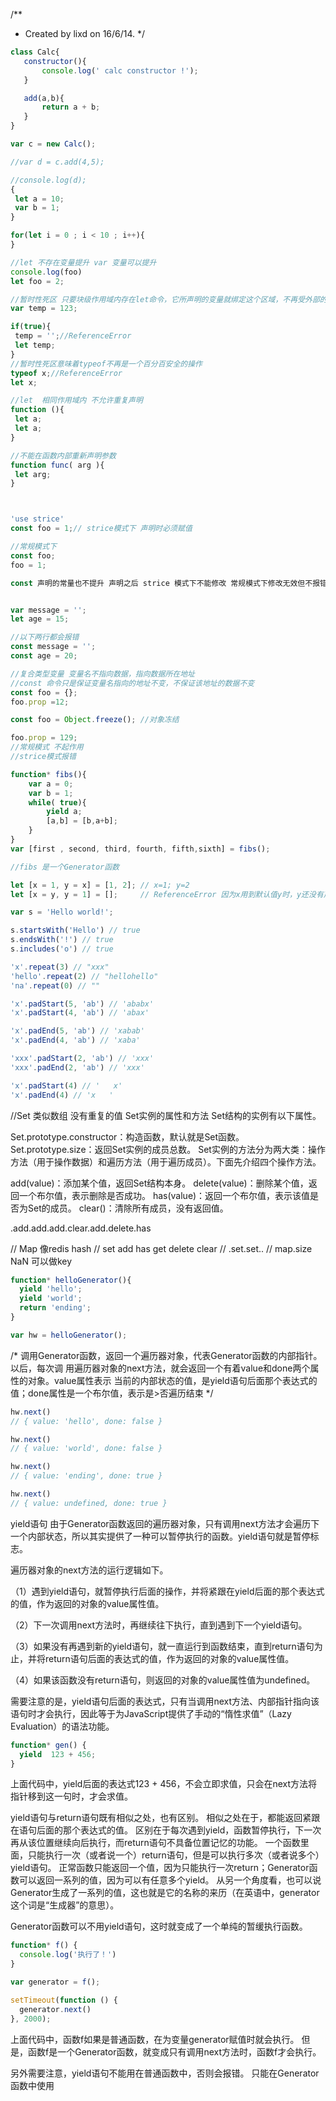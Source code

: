 /**
 * Created by lixd on 16/6/14.
 */
 ```javascript
class Calc{
    constructor(){
        console.log(' calc constructor !');
    }

    add(a,b){
        return a + b;
    }
}

var c = new Calc();

//var d = c.add(4,5);

//console.log(d);
{
  let a = 10;
  var b = 1;
}

for(let i = 0 ; i < 10 ; i++){
}

//let 不存在变量提升 var 变量可以提升
console.log(foo)
let foo = 2;

//暂时性死区 只要块级作用域内存在let命令，它所声明的变量就绑定这个区域，不再受外部的影响
var temp = 123;

if(true){
  temp = '';//ReferenceError
  let temp;
}
//暂时性死区意味着typeof不再是一个百分百安全的操作
typeof x;//ReferenceError
let x;

//let  相同作用域内 不允许重复声明
function (){
  let a;
  let a;
}

//不能在函数内部重新声明参数
function func( arg ){
  let arg;
}



'use strice'
const foo = 1;// strice模式下 声明时必须赋值

//常规模式下 
const foo;
foo = 1;

const 声明的常量也不提升 声明之后 strice 模式下不能修改 常规模式下修改无效但不报错


var message = '';
let age = 15;

//以下两行都会报错
const message = '';
const age = 20;

//复合类型变量 变量名不指向数据，指向数据所在地址
//const 命令只是保证变量名指向的地址不变，不保证该地址的数据不变
const foo = {};
foo.prop =12;

const foo = Object.freeze(); //对象冻结

foo.prop = 129;
//常规模式 不起作用
//strice模式报错 
```

```javascript
function* fibs(){
    var a = 0;
    var b = 1;
    while( true){
        yield a;
        [a,b] = [b,a+b];
    }
}
var [first , second, third, fourth, fifth,sixth] = fibs();

//fibs 是一个Generator函数 

let [x = 1, y = x] = [1, 2]; // x=1; y=2
let [x = y, y = 1] = [];     // ReferenceError 因为x用到默认值y时，y还没有声明。

var s = 'Hello world!';

s.startsWith('Hello') // true
s.endsWith('!') // true
s.includes('o') // true

'x'.repeat(3) // "xxx"
'hello'.repeat(2) // "hellohello"
'na'.repeat(0) // ""

'x'.padStart(5, 'ab') // 'ababx'
'x'.padStart(4, 'ab') // 'abax'

'x'.padEnd(5, 'ab') // 'xabab'
'x'.padEnd(4, 'ab') // 'xaba'

'xxx'.padStart(2, 'ab') // 'xxx'
'xxx'.padEnd(2, 'ab') // 'xxx'

'x'.padStart(4) // '   x'
'x'.padEnd(4) // 'x   '

```


//Set 类似数组 没有重复的值
Set实例的属性和方法
Set结构的实例有以下属性。

Set.prototype.constructor：构造函数，默认就是Set函数。
Set.prototype.size：返回Set实例的成员总数。
Set实例的方法分为两大类：操作方法（用于操作数据）和遍历方法（用于遍历成员）。下面先介绍四个操作方法。

add(value)：添加某个值，返回Set结构本身。
delete(value)：删除某个值，返回一个布尔值，表示删除是否成功。
has(value)：返回一个布尔值，表示该值是否为Set的成员。
clear()：清除所有成员，没有返回值。

.add.add.add.clear.add.delete.has

// Map 像redis hash
// set add has get delete clear
// .set.set..
// map.size NaN 可以做key




```javascript
function* helloGenerator(){
  yield 'hello';
  yield 'world';
  return 'ending';
}

var hw = helloGenerator();
```
/*
调用Generator函数，返回一个遍历器对象，代表Generator函数的内部指针。以后，每次调
用遍历器对象的next方法，就会返回一个有着value和done两个属性的对象。value属性表示
当前的内部状态的值，是yield语句后面那个表达式的值；done属性是一个布尔值，表示是>否遍历结束
*/
```javascript
hw.next()
// { value: 'hello', done: false }

hw.next()
// { value: 'world', done: false }

hw.next()
// { value: 'ending', done: true }

hw.next()
// { value: undefined, done: true }
```

yield语句
由于Generator函数返回的遍历器对象，只有调用next方法才会遍历下一个内部状态，所以其实提供了一种可以暂停执行的函数。yield语句就是暂停标志。

遍历器对象的next方法的运行逻辑如下。

（1）遇到yield语句，就暂停执行后面的操作，并将紧跟在yield后面的那个表达式的值，作为返回的对象的value属性值。

（2）下一次调用next方法时，再继续往下执行，直到遇到下一个yield语句。

（3）如果没有再遇到新的yield语句，就一直运行到函数结束，直到return语句为止，并将return语句后面的表达式的值，作为返回的对象的value属性值。

（4）如果该函数没有return语句，则返回的对象的value属性值为undefined。

需要注意的是，yield语句后面的表达式，只有当调用next方法、内部指针指向该语句时才会执行，因此等于为JavaScript提供了手动的“惰性求值”（Lazy Evaluation）的语法功能。

```javascript
function* gen() {
  yield  123 + 456;
}
```
上面代码中，yield后面的表达式123 + 456，不会立即求值，只会在next方法将指针移到这一句时，才会求值。

yield语句与return语句既有相似之处，也有区别。
相似之处在于，都能返回紧跟在语句后面的那个表达式的值。
区别在于每次遇到yield，函数暂停执行，下一次再从该位置继续向后执行，而return语句不具备位置记忆的功能。
一个函数里面，只能执行一次（或者说一个）return语句，但是可以执行多次（或者说多个）yield语句。
正常函数只能返回一个值，因为只能执行一次return；Generator函数可以返回一系列的值，因为可以有任意多个yield。
从另一个角度看，也可以说Generator生成了一系列的值，这也就是它的名称的来历（在英语中，generator这个词是“生成器”的意思）。



Generator函数可以不用yield语句，这时就变成了一个单纯的暂缓执行函数。
```javascript
function* f() {
  console.log('执行了！')
}

var generator = f();

setTimeout(function () {
  generator.next()
}, 2000);
```
上面代码中，函数f如果是普通函数，在为变量generator赋值时就会执行。
但是，函数f是一个Generator函数，就变成只有调用next方法时，函数f才会执行。

另外需要注意，yield语句不能用在普通函数中，否则会报错。 只能在Generator函数中使用





